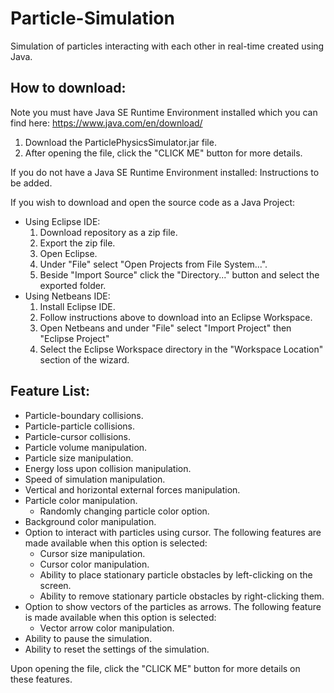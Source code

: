 # Particle-Simulation
Simulation of particles interacting with each other in real-time created using Java. 

## How to download:
Note you must have Java SE Runtime Environment installed which you can find here: https://www.java.com/en/download/
1. Download the ParticlePhysicsSimulator.jar file.
2. After opening the file, click the "CLICK ME" button for more details. 

If you do not have a Java SE Runtime Environment installed:
Instructions to be added. 

If you wish to download and open the source code as a Java Project:
- Using Eclipse IDE:
  1. Download repository as a zip file.
  2. Export the zip file. 
  3. Open Eclipse.
  4. Under "File" select "Open Projects from File System...".
  5. Beside "Import Source" click the "Directory..." button and select the exported folder.
- Using Netbeans IDE:
  1. Install Eclipse IDE.
  2. Follow instructions above to download into an Eclipse Workspace.
  3. Open Netbeans and under "File" select "Import Project" then "Eclipse Project"
  4. Select the Eclipse Workspace directory in the "Workspace Location" section of the wizard.

## Feature List:
- Particle-boundary collisions.
- Particle-particle collisions.
- Particle-cursor collisions. 
- Particle volume manipulation.
- Particle size manipulation.
- Energy loss upon collision manipulation. 
- Speed of simulation manipulation.
- Vertical and horizontal external forces manipulation.
- Particle color manipulation.
  - Randomly changing particle color option. 
- Background color manipulation.
- Option to interact with particles using cursor. The following features are made available when this option is selected:
  - Cursor size manipulation.
  - Cursor color manipulation. 
  - Ability to place stationary particle obstacles by left-clicking on the screen.
  - Ability to remove stationary particle obstacles by right-clicking them. 
- Option to show vectors of the particles as arrows. The following feature is made available when this option is selected:
  - Vector arrow color manipulation.
- Ability to pause the simulation.
- Ability to reset the settings of the simulation. 

Upon opening the file, click the "CLICK ME" button for more details on these features. 
